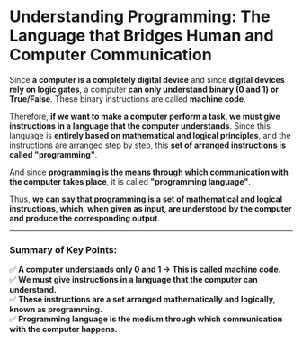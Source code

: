 # Understanding Programming: The Language that Bridges Human and Computer Communication

Since **a computer is a completely digital device** and since **digital devices rely on logic gates**, a computer **can only understand binary (0 and 1) or True/False**. These binary instructions are called **machine code**.

Therefore, **if we want to make a computer perform a task, we must give instructions in a language that the computer understands**. Since this language is **entirely based on mathematical and logical principles**, and the instructions are arranged step by step, this **set of arranged instructions is called "programming"**.

And since **programming is the means through which communication with the computer takes place**, it is called **"programming language"**.

Thus, **we can say that programming is a set of mathematical and logical instructions, which, when given as input, are understood by the computer and produce the corresponding output**.

---

### **Summary of Key Points:**
✅ **A computer understands only 0 and 1 → This is called machine code.**  
✅ **We must give instructions in a language that the computer can understand.**  
✅ **These instructions are a set arranged mathematically and logically, known as programming.**  
✅ **Programming language is the medium through which communication with the computer happens.**
